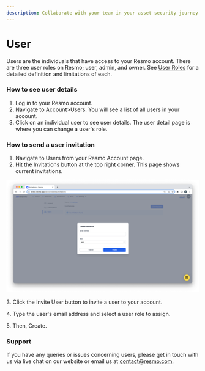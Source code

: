 ```yaml
---
description: Collaborate with your team in your asset security journey.
---
```


# User

Users are the individuals that have access to your Resmo account. There are three user roles on Resmo; user, admin, and owner. See [User Roles](user-roles.md) for a detailed definition and limitations of each.

### How to see user details

1. Log in to your Resmo account.
2. Navigate to Account>Users. You will see a list of all users in your account.
3. Click on an individual user to see user details. The user detail page is where you can change a user's role.

### How to send a user invitation&#x20;

1. Navigate to Users from your Resmo Account page.
2. Hit the Invitations button at the top right corner. This page shows current invitations.&#x20;

![](../.gitbook/assets/user-invitation-screen.png)

3\. Click the Invite User button to invite a user to your account.

4\. Type the user's email address and select a user role to assign.

5\. Then, Create.

### Support

If you have any queries or issues concerning users, please get in touch with us via live chat on our website or email us at contact@resmo.com.
